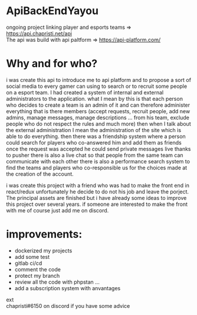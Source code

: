 # ApiBackEndYayou<br/>
ongoing project linking player and esports teams => https://api.chapristi.net/api<br/>
The api was build with api paltform => https://api-platform.com/ <br/>
# Why and for who? 
i was create this api to introduce me to api platform and to propose a sort of social media to every gamer can using to search or to recruit some people on a esport team. I had created a system of internal and external administrators to the application. what I mean by this is that each person who decides to create a team is an admin of it and can therefore administer everything that is there members (accept requests, recruit people, add new admins, manage messages, manage descriptions ... from his team, exclude people who do not respect the rules and much more) then when I talk about the external administration I mean the administration of the site which is able to do everything.
then there was a friendship system where a person could search for players who co-answered him and add them as friends once the request was accepted he could send private messages live thanks to pusher
there is also a live chat so that people from the same team can communicate with each other
there is also a performance search system to find the teams and players who co-responsible us for the choices made at the creation of the account.

i was create this project with a friend who was had to make the front end in react/redux unfortunately he decide to do not his job and leave the porject. The principal assets are finished but i have already some ideas to improve this project over several years.
if someone are interested to make the front with me of course just add me on discord.<br>
# improvements:
- dockerized my projects 
- add some test
- gitlab ci/cd
- comment the code
- protect my branch 
- review all the code with phpstan ...
- add a subscription system with anvantages <br>

ext
<br>
chapristi#6150 on discord if you have some advice 

